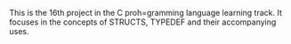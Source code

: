 This is the 16th project in the C proh=gramming language learning track.
It focuses in the concepts of STRUCTS, TYPEDEF and their accompanying uses.
